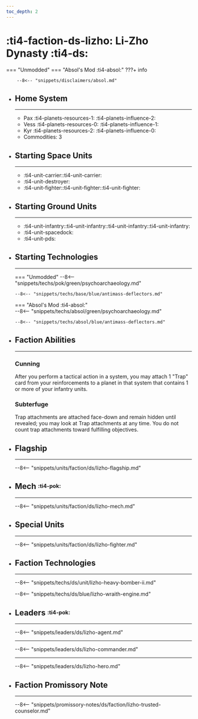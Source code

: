 ```yaml
---
toc_depth: 2
---
```


# :ti4-faction-ds-lizho: Li-Zho Dynasty :ti4-ds:
=== "Unmodded"
=== "Absol's Mod :ti4-absol:" 
    ???+ info

        --8<-- "snippets/disclaimers/absol.md"

<div class="grid cards" markdown>

-   ## __Home System__

    ---

    * Pax :ti4-planets-resources-1: :ti4-planets-influence-2:
    * Vess :ti4-planets-resources-0: :ti4-planets-influence-1:
    * Kyr :ti4-planets-resources-2: :ti4-planets-influence-0:
    * Commodities: 3

</div>

<div class="grid cards" markdown>

-   ## __Starting Space Units__

    ---

    * :ti4-unit-carrier::ti4-unit-carrier:
    * :ti4-unit-destroyer:
    * :ti4-unit-fighter::ti4-unit-fighter::ti4-unit-fighter:

-   ## __Starting Ground Units__

    ---

    * :ti4-unit-infantry::ti4-unit-infantry::ti4-unit-infantry::ti4-unit-infantry:
    * :ti4-unit-spacedock:
    * :ti4-unit-pds:

-   ## __Starting Technologies__

    ---
    === "Unmodded"
        --8<-- "snippets/techs/pok/green/psychoarchaeology.md"

        --8<-- "snippets/techs/base/blue/antimass-deflectors.md"

    === "Absol's Mod :ti4-absol:"  
        --8<-- "snippets/techs/absol/green/psychoarchaeology.md"

        --8<-- "snippets/techs/absol/blue/antimass-deflectors.md"

-   ## __Faction Abilities__

    ---
    ### **Cunning**
    
    After you perform a tactical action in a system, you may attach 1 "Trap" card from your reinforcements to a planet in that system that contains 1 or more of your infantry units.

    ### **Subterfuge**
    
    Trap attachments are attached face-down and remain hidden until revealed; you may look at Trap attachments at any time. 
    You do not count trap attachments toward fulfilling objectives.

-   ## __Flagship__

    ---
    --8<-- "snippets/units/faction/ds/lizho-flagship.md"

-   ## __Mech__ <sup><sub>:ti4-pok:</sub></sup>

    ---
    --8<-- "snippets/units/faction/ds/lizho-mech.md"

</div>

<div class="grid cards" markdown>

-   ## __Special Units__

    ---
    --8<-- "snippets/units/faction/ds/lizho-fighter.md"

</div>

<div class="grid cards" markdown>

-   ## __Faction Technologies__

    ---

    --8<-- "snippets/techs/ds/unit/lizho-heavy-bomber-ii.md"

    --8<-- "snippets/techs/ds/blue/lizho-wraith-engine.md"


-   ## __Leaders__ <sup><sub>:ti4-pok:</sub></sup>

    ---
    
    --8<-- "snippets/leaders/ds/lizho-agent.md"

    ---

    --8<-- "snippets/leaders/ds/lizho-commander.md"

    ---

    --8<-- "snippets/leaders/ds/lizho-hero.md"

-   ## __Faction Promissory Note__

    ---
    --8<-- "snippets/promissory-notes/ds/faction/lizho-trusted-counselor.md"

</div>
